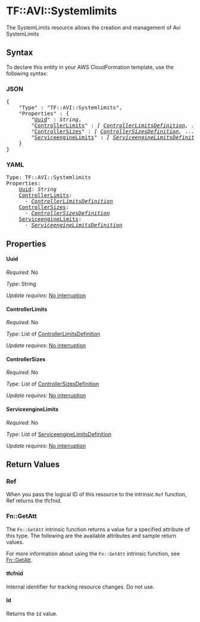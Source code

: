 # TF::AVI::Systemlimits

The SystemLimits resource allows the creation and management of Avi SystemLimits

## Syntax

To declare this entity in your AWS CloudFormation template, use the following syntax:

### JSON

<pre>
{
    "Type" : "TF::AVI::Systemlimits",
    "Properties" : {
        "<a href="#uuid" title="Uuid">Uuid</a>" : <i>String</i>,
        "<a href="#controllerlimits" title="ControllerLimits">ControllerLimits</a>" : <i>[ <a href="controllerlimitsdefinition.md">ControllerLimitsDefinition</a>, ... ]</i>,
        "<a href="#controllersizes" title="ControllerSizes">ControllerSizes</a>" : <i>[ <a href="controllersizesdefinition.md">ControllerSizesDefinition</a>, ... ]</i>,
        "<a href="#serviceenginelimits" title="ServiceengineLimits">ServiceengineLimits</a>" : <i>[ <a href="serviceenginelimitsdefinition.md">ServiceengineLimitsDefinition</a>, ... ]</i>
    }
}
</pre>

### YAML

<pre>
Type: TF::AVI::Systemlimits
Properties:
    <a href="#uuid" title="Uuid">Uuid</a>: <i>String</i>
    <a href="#controllerlimits" title="ControllerLimits">ControllerLimits</a>: <i>
      - <a href="controllerlimitsdefinition.md">ControllerLimitsDefinition</a></i>
    <a href="#controllersizes" title="ControllerSizes">ControllerSizes</a>: <i>
      - <a href="controllersizesdefinition.md">ControllerSizesDefinition</a></i>
    <a href="#serviceenginelimits" title="ServiceengineLimits">ServiceengineLimits</a>: <i>
      - <a href="serviceenginelimitsdefinition.md">ServiceengineLimitsDefinition</a></i>
</pre>

## Properties

#### Uuid

_Required_: No

_Type_: String

_Update requires_: [No interruption](https://docs.aws.amazon.com/AWSCloudFormation/latest/UserGuide/using-cfn-updating-stacks-update-behaviors.html#update-no-interrupt)

#### ControllerLimits

_Required_: No

_Type_: List of <a href="controllerlimitsdefinition.md">ControllerLimitsDefinition</a>

_Update requires_: [No interruption](https://docs.aws.amazon.com/AWSCloudFormation/latest/UserGuide/using-cfn-updating-stacks-update-behaviors.html#update-no-interrupt)

#### ControllerSizes

_Required_: No

_Type_: List of <a href="controllersizesdefinition.md">ControllerSizesDefinition</a>

_Update requires_: [No interruption](https://docs.aws.amazon.com/AWSCloudFormation/latest/UserGuide/using-cfn-updating-stacks-update-behaviors.html#update-no-interrupt)

#### ServiceengineLimits

_Required_: No

_Type_: List of <a href="serviceenginelimitsdefinition.md">ServiceengineLimitsDefinition</a>

_Update requires_: [No interruption](https://docs.aws.amazon.com/AWSCloudFormation/latest/UserGuide/using-cfn-updating-stacks-update-behaviors.html#update-no-interrupt)

## Return Values

### Ref

When you pass the logical ID of this resource to the intrinsic `Ref` function, Ref returns the tfcfnid.

### Fn::GetAtt

The `Fn::GetAtt` intrinsic function returns a value for a specified attribute of this type. The following are the available attributes and sample return values.

For more information about using the `Fn::GetAtt` intrinsic function, see [Fn::GetAtt](https://docs.aws.amazon.com/AWSCloudFormation/latest/UserGuide/intrinsic-function-reference-getatt.html).

#### tfcfnid

Internal identifier for tracking resource changes. Do not use.

#### Id

Returns the <code>Id</code> value.

